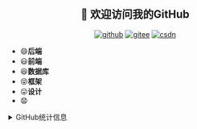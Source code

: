 <h2 align="center">👋 欢迎访问我的GitHub</h2>
<p align="center">
  <a href="https://github.com/Tcrushes"><img src="https://img.shields.io/badge/GitHub-24292e" alt="github"></a>
  <a href="https://gitee.com/Tcrush6"><img src="https://img.shields.io/badge/Gitee-fe7300" alt="gitee"></a>
  <a href="https://blog.csdn.net/chaifang0620"><img src="https://img.shields.io/badge/CSDN-cf000e" alt="csdn"></a>
</p>

- 😄**后端**
- 😃**前端**
- 😆**数据库**
- 😝**框架**
- 😛**设计**
- 😧




<details>
<summary>GitHub统计信息</summary>
<br/>

> 动态太少，不好意思展示
>

<a href="https://github.com/Tcrushes">
  <img align="center" src="https://github-readme-stats.vercel.app/api?username=Tcrushes&show_icons=true&theme=radical" /></a>

![Top Langs](https://github-readme-stats.vercel.app/api/top-langs/?username=Tcrushes&exclude_repo=single-cycle-CPU,Tcrushes.github.io)

<!--
**Tcrushes/Tcrushes** is a ✨ _special_ ✨ repository because its `README.md` (this file) appears on your GitHub profile.

Here are some ideas to get you started:

- 🔭 I’m currently working on ...
- 🌱 I’m currently learning ...
- 👯 I’m looking to collaborate on ...
- 🤔 I’m looking for help with ...
- 💬 Ask me about ...
- 📫 How to reach me: ...
- 😄 Pronouns: ...
- ⚡ Fun fact: ...
-->
